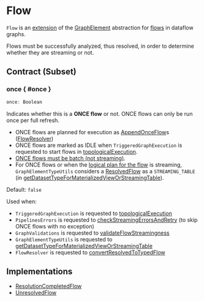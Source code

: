 # Flow

`Flow` is an [extension](#contract) of the [GraphElement](GraphElement.md) abstraction for [flows](#implementations) in dataflow graphs.

Flows must be successfully analyzed, thus resolved, in order to determine whether they are streaming or not.

## Contract (Subset)

### once { #once }

```scala
once: Boolean
```

Indicates whether this is a **ONCE flow** or not. ONCE flows can only be run once per full refresh.

* ONCE flows are planned for execution as [AppendOnceFlow](AppendOnceFlow.md)s ([FlowResolver](FlowResolver.md#convertResolvedToTypedFlow))
* ONCE flows are marked as IDLE when `TriggeredGraphExecution` is requested to start flows in [topologicalExecution](TriggeredGraphExecution.md#topologicalExecution).
* [ONCE flows must be batch (not streaming)](GraphValidations.md#validateFlowStreamingness).
* For ONCE flows or when the [logical plan for the flow](ResolvedFlow.md#df) is streaming, `GraphElementTypeUtils` considers a [ResolvedFlow](ResolvedFlow.md) as a `STREAMING_TABLE` (in [getDatasetTypeForMaterializedViewOrStreamingTable](GraphElementTypeUtils.md#getDatasetTypeForMaterializedViewOrStreamingTable)).

Default: `false`

Used when:

* `TriggeredGraphExecution` is requested to [topologicalExecution](TriggeredGraphExecution.md#topologicalExecution)
* `PipelinesErrors` is requested to [checkStreamingErrorsAndRetry](PipelinesErrors.md#checkStreamingErrorsAndRetry) (to skip ONCE flows with no exception)
* `GraphValidations` is requested to [validateFlowStreamingness](GraphValidations.md#validateFlowStreamingness)
* `GraphElementTypeUtils` is requested to [getDatasetTypeForMaterializedViewOrStreamingTable](GraphElementTypeUtils.md#getDatasetTypeForMaterializedViewOrStreamingTable)
* `FlowResolver` is requested to [convertResolvedToTypedFlow](FlowResolver.md#convertResolvedToTypedFlow)

## Implementations

* [ResolutionCompletedFlow](ResolutionCompletedFlow.md)
* [UnresolvedFlow](UnresolvedFlow.md)
